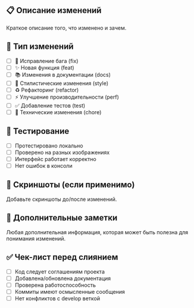 ## 📋 Описание изменений

Краткое описание того, что изменено и зачем.

## 🎯 Тип изменений

- [ ] 🐛 Исправление бага (fix)
- [ ] ✨ Новая функция (feat)
- [ ] 📚 Изменения в документации (docs)
- [ ] 🎨 Стилистические изменения (style)
- [ ] ♻️ Рефакторинг (refactor)
- [ ] ⚡ Улучшение производительности (perf)
- [ ] ✅ Добавление тестов (test)
- [ ] 🔧 Технические изменения (chore)

## 🧪 Тестирование

- [ ] Протестировано локально
- [ ] Проверено на разных изображениях
- [ ] Интерфейс работает корректно
- [ ] Нет ошибок в консоли

## 📸 Скриншоты (если применимо)

Добавьте скриншоты до/после изменений.

## 📝 Дополнительные заметки

Любая дополнительная информация, которая может быть полезна для понимания изменений.

## ✅ Чек-лист перед слиянием

- [ ] Код следует соглашениям проекта
- [ ] Добавлена/обновлена документация
- [ ] Проверена работоспособность
- [ ] Коммиты имеют осмысленные сообщения
- [ ] Нет конфликтов с develop веткой 